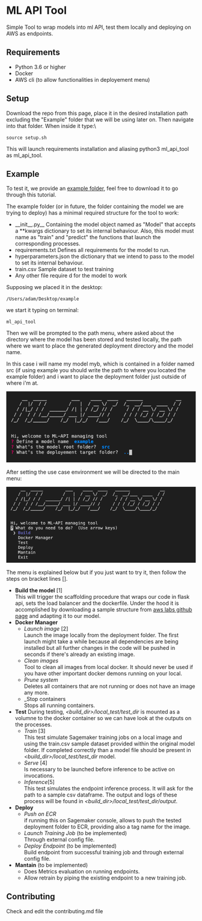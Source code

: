 # ML API Tool

Simple Tool to wrap models into ml API, test them locally and deploying on AWS as endpoints.

## Requirements

 - Python 3.6 or higher
 - Docker
 - AWS cli (to allow functionalities in deployement menu)

## Setup

Download the repo from this page, place it in the desired installation path excluding the "Example" folder that we will be using later on.
Then navigate into that folder.
When inside it type:\
		
	source setup.sh

This will launch requirements installation and aliasing python3 ml_api_tool as  ml_api_tool.

## Example

To test it, we provide an [example folder](https://drive.google.com/open?id=1j2nKtmwip4iPJzV4MNT-MG8XHF3g_zeF), feel free to download it to go through this tutorial.

The example folder (or in future, the folder containing the model we are trying to deploy) has a minimal required structure for the tool to work:

 - \_\_init__.py__
	 Containing the model object named as "Model" that accepts a **kwargs dictionary to set its internal behaviour.
	 Also, this model must name as "train" and "predict" the functions that launch the corresponding processes.
 - requirements.txt
	 Defines all requirements for the model to run.
- hyperparameters.json
	the dictionary that we intend to pass to the model to set its internal behaviour.
- train.csv
	Sample dataset to test training
- Any other file require d for the model to work

Supposing we placed it in the desktop:

	/Users/adam/Desktop/example

we start it typing on terminal:

	ml_api_tool

Then we will be prompted to the path menu, where asked about the directory where the model has been stored and tested locally, the path where we want to place the generated deployment directory and the model name.

In this case i will name my model myb, which is contained in a folder named src (if using example you should write the path to where you located the example folder) and i want to place the deployment folder just outside of where i'm at.

![](./pics/img1.png)

After setting the use case environment we will be directed to the main menu:

![](./pics/img2.png)

The menu is explained below but if you just want to try it, then follow the steps on bracket lines [].

 - __Build the model__ [1]\
	 This will trigger the scaffolding procedure that wraps our code in flask api, sets the load balancer and the dockerfile. Under the hood it is accomplished by downloading a sample structure from [aws labs github page](https://github.com/awslabs/amazon-sagemaker-examples/tree/master/advanced_functionality/scikit_bring_your_own/container) and adapting it to our model.
 - __Docker Manager__
	 - _Launch image_ [2]\
		 Launch the image locally from the deployment folder. The first launch might take a while because all dependencies are being installed but all further changes in the code will be pushed in seconds if there's already an existing image.
	 - _Clean images_\
		 Tool to clean all images from local docker. It should never be used if you have other important docker demons running on your local.
	 - _Prune system_\
		 Deletes all containers that are not running or does not have an image any more.
	 - _Stop containers\
		 Stops all running containers.
 - __Test__
	During testing, _\<build_dir\>/local_test/test_dir_ is mounted as a volumne to the docker container so we can have look at the outputs on the processes.
	 - _Train_ [3]\
		 This test simulate Sagemaker training jobs on a local image and using the train.csv sample dataset provided within the original model folder. If completed correctly than a model file should be present in _\<build_dir\>/local_test/test_dir_
		 model.
	 - _Serve_ [4]\
		 Is necessary to be launched before inference to be active on invocations.
	 - _Inference_[5]\
		 This test simulates the endpoint inference process. It will ask for the path to a sample csv dataframe. The output and logs of these process will be found in _\<build_dir\>/local_test/test_dir/output_.
 - __Deploy__
	 - _Push on ECR_\
		 if running this on Sagemaker console, allows to push the tested deployment folder to ECR, providing also a tag name for the image.
	 - _Launch Training Job_ (to be implemented)\
		 Through external config file.
	 - _Deploy Endpoint_ (to be implemented)\
		 Build endpoint from successful training job and through external config file.
 - __Mantain__ (to be implemented)
	 - Does Metrics evaluation on running endpoints.
	 - Allow retrain by piping the existing endpoint to a new training job.


## Contributing
Check and edit the contributing.md file